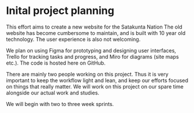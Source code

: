 # Inital project planning

This effort aims to create a new website for the Satakunta Nation
The old website has become cumbersome to maintain, and is built with 10 year old technology. The user experience is also not welcoming. 

We plan on using Figma for prototyping and designing user interfaces, Trello for tracking tasks and progress, and Miro for diagrams (site maps etc.). The code is hosted here on GitHub.

There are mainly two people working on this project. Thus it is very important to keep the workflow light and lean, and keep our efforts focused on things that really matter. We will work on this project on our spare time alongside our actual work and studies.

We will begin with two to three week sprints.
